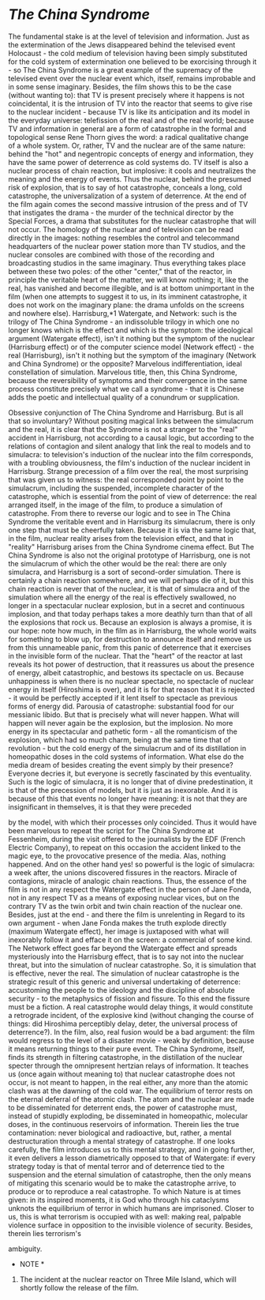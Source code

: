 # *The China Syndrome* #

The fundamental stake is at the level of television and information. Just as the
extermination of the Jews disappeared behind the televised event Holocaust - the cold
medium of television having been simply substituted for the cold system of extermination
one believed to be exorcising through it - so The China Syndrome is a great example of
the supremacy of the televised event over the nuclear event which, itself, remains
improbable and in some sense imaginary.
Besides, the film shows this to be the case (without wanting to): that TV is present
precisely where it happens is not coincidental, it is the intrusion of TV into the reactor
that seems to give rise to the nuclear incident - because TV is like its anticipation and its
model in the everyday universe: telefission of the real and of the real world; because TV
and information in general are a form of catastrophe in the formal and topological sense
Rene Thorn gives the word: a radical qualitative change of a whole system. Or, rather,
TV and the nuclear are of the same nature: behind the "hot" and negentropic concepts of
energy and information, they have the same power of deterrence as cold systems do. TV
itself is also a nuclear process of chain reaction, but implosive: it cools and neutralizes
the meaning and the energy of events. Thus the nuclear, behind the presumed risk of
explosion, that is to say of hot catastrophe, conceals a long, cold catastrophe, the
universalization of a system of deterrence.
At the end of the film again comes the second massive intrusion of the press and of TV
that instigates the drama - the murder of the technical director by the Special Forces, a
drama that substitutes for the nuclear catastrophe that will not occur.
The homology of the nuclear and of television can be read directly in the images: nothing
resembles the control and telecommand headquarters of the nuclear power station more
than TV studios, and the nuclear consoles are combined with those of the recording and
broadcasting studios in the same imaginary. Thus everything takes place between these
two poles: of the other "center," that of the reactor, in principle the veritable heart of the
matter, we will know nothing; it, like the real, has vanished and become illegible, and is
at bottom unimportant in the film (when one attempts to suggest it to us, in its imminent
catastrophe, it does not work on the imaginary plane: the drama unfolds on the screens
and nowhere else).
Harrisburg,*1 Watergate, and Network: such is the trilogy of The China Syndrome - an
indissoluble trilogy in which one no longer knows which is the effect and which is the
symptom: the ideological argument (Watergate effect), isn't it nothing but the symptom
of the nuclear (Harrisburg effect) or of the computer science model (Network effect) - the
real (Harrisburg), isn't it nothing but the symptom of the imaginary (Network and China
Syndrome) or the opposite? Marvelous indifferentiation, ideal constellation of
simulation. Marvelous title, then, this China Syndrome, because the reversibility of
symptoms and their convergence in the same process constitute precisely what we call a
syndrome - that it is Chinese adds the poetic and intellectual quality of a conundrum or
supplication.

Obsessive conjunction of The China Syndrome and Harrisburg. But is all that so
involuntary? Without positing magical links between the simulacrum and the real, it is
clear that the Syndrome is not a stranger to the "real" accident in Harrisburg, not
according to a causal logic, but according to the relations of contagion and silent analogy
that link the real to models and to simulacra: to television's induction of the nuclear into
the film corresponds, with a troubling obviousness, the film's induction of the nuclear
incident in Harrisburg. Strange precession of a film over the real, the most surprising that
was given us to witness: the real corresponded point by point to the simulacrum,
including the suspended, incomplete character of the catastrophe, which is essential from
the point of view of deterrence: the real arranged itself, in the image of the film, to
produce a simulation of catastrophe.
From there to reverse our logic and to see in The China Syndrome the veritable event and
in Harrisburg its simulacrum, there is only one step that must be cheerfully taken.
Because it is via the same logic that, in the film, nuclear reality arises from the television
effect, and that in "reality" Harrisburg arises from the China Syndrome cinema effect.
But The China Syndrome is also not the original prototype of Harrisburg, one is not the
simulacrum of which the other would be the real: there are only simulacra, and
Harrisburg is a sort of second-order simulation. There is certainly a chain reaction
somewhere, and we will perhaps die of it, but this chain reaction is never that of the
nuclear, it is that of simulacra and of the simulation where all the energy of the real is
effectively swallowed, no longer in a spectacular nuclear explosion, but in a secret and
continuous implosion, and that today perhaps takes a more deathly turn than that of all
the explosions that rock us.
Because an explosion is always a promise, it is our hope: note how much, in the film as
in Harrisburg, the whole world waits for something to blow up, for destruction to
announce itself and remove us from this unnameable panic, from this panic of deterrence
that it exercises in the invisible form of the nuclear. That the "heart" of the reactor at last
reveals its hot power of destruction, that it reassures us about the presence of energy,
albeit catastrophic, and bestows its spectacle on us. Because unhappiness is when there is
no nuclear spectacle, no spectacle of nuclear energy in itself (Hiroshima is over), and it is
for that reason that it is rejected - it would be perfectly accepted if it lent itself to
spectacle as previous forms of energy did. Parousia of catastrophe: substantial food for
our messianic libido.
But that is precisely what will never happen. What will happen will never again be the
explosion, but the implosion. No more energy in its spectacular and pathetic form - all
the romanticism of the explosion, which had so much charm, being at the same time that
of revolution - but the cold energy of the simulacrum and of its distillation in
homeopathic doses in the cold systems of information.
What else do the media dream of besides creating the event simply by their presence?
Everyone decries it, but everyone is secretly fascinated by this eventuality. Such is the
logic of simulacra, it is no longer that of divine predestination, it is that of the precession
of models, but it is just as inexorable. And it is because of this that events no longer have
meaning: it is not that they are insignificant in themselves, it is that they were preceded

by the model, with which their processes only coincided. Thus it would have been
marvelous to repeat the script for The China Syndrome at Fessenheim, during the visit
offered to the journalists by the EDF (French Electric Company), to repeat on this
occasion the accident linked to the magic eye, to the provocative presence of the media.
Alas, nothing happened. And on the other hand yes! so powerful is the logic of simulacra:
a week after, the unions discovered fissures in the reactors. Miracle of contagions,
miracle of analogic chain reactions.
Thus, the essence of the film is not in any respect the Watergate effect in the person of
Jane Fonda, not in any respect TV as a means of exposing nuclear vices, but on the
contrary TV as the twin orbit and twin chain reaction of the nuclear one. Besides, just at
the end - and there the film is unrelenting in Regard to its own argument - when Jane
Fonda makes the truth explode directly (maximum Watergate effect), her image is
juxtaposed with what will inexorably follow it and efface it on the screen: a commercial
of some kind. The Network effect goes far beyond the Watergate effect and spreads
mysteriously into the Harrisburg effect, that is to say not into the nuclear threat, but into
the simulation of nuclear catastrophe.
So, it is simulation that is effective, never the real. The simulation of nuclear catastrophe
is the strategic result of this generic and universal undertaking of deterrence: accustoming
the people to the ideology and the discipline of absolute security - to the metaphysics of
fission and fissure. To this end the fissure must be a fiction. A real catastrophe would
delay things, it would constitute a retrograde incident, of the explosive kind (without
changing the course of things: did Hiroshima perceptibly delay, deter, the universal
process of deterrence?).
In the film, also, real fusion would be a bad argument: the film would regress to the level
of a disaster movie - weak by definition, because it means returning things to their pure
event. The China Syndrome, itself, finds its strength in filtering catastrophe, in the
distillation of the nuclear specter through the omnipresent hertzian relays of information.
It teaches us (once again without meaning to) that nuclear catastrophe does not occur, is
not meant to happen, in the real either, any more than the atomic clash was at the
dawning of the cold war. The equilibrium of terror rests on the eternal deferral of the
atomic clash. The atom and the nuclear are made to be disseminated for deterrent ends,
the power of catastrophe must, instead of stupidly exploding, be disseminated in
homeopathic, molecular doses, in the continuous reservoirs of information. Therein lies
the true contamination: never biological and radioactive, but, rather, a mental
destructuration through a mental strategy of catastrophe.
If one looks carefully, the film introduces us to this mental strategy, and in going further,
it even delivers a lesson diametrically opposed to that of Watergate: if every strategy
today is that of mental terror and of deterrence tied to the suspension and the eternal
simulation of catastrophe, then the only means of mitigating this scenario would be to
make the catastrophe arrive, to produce or to reproduce a real catastrophe. To which
Nature is at times given: in its inspired moments, it is God who through his cataclysms
unknots the equilibrium of terror in which humans are imprisoned. Closer to us, this is
what terrorism is occupied with as well: making real, palpable violence surface in
opposition to the invisible violence of security. Besides, therein lies terrorism's

ambiguity.
* NOTE *
1. The incident at the nuclear reactor on Three Mile Island, which will shortly follow the
release of the film.
